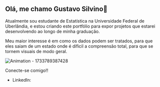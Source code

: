 ## Olá, me chamo Gustavo Silvino👋

Atualmente sou estudante de Estatística na Universidade Federal de Uberlândia, 
e estou criando este portfólio para expor projetos que estarei desenvolvendo ao longo de minha graduação.

Meu maior interesse é em como os dados podem ser tratados, para que eles saiam de um estado onde é díficil a compreensão total, para que se tornem visuais de modo geral. 

![Animation - 1733789387428](https://github.com/user-attachments/assets/a5ac7d70-e372-4fa3-85b3-c6b46455efce)


Conecte-se comigo!!
- LinkedIn:  

